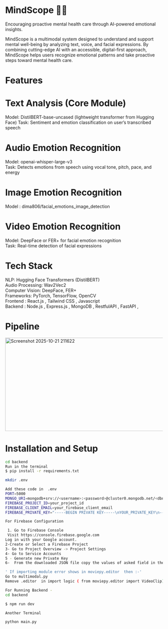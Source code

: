 # MindScope 🧠✨

Encouraging proactive mental health care through AI-powered emotional insights.

MindScope is a multimodal system designed to understand and support mental well-being by analyzing text, voice, and facial expressions. By combining cutting-edge AI with an accessible, digital-first approach, MindScope helps users recognize emotional patterns and take proactive steps toward mental health care.

# Features

# Text Analysis (Core Module)

Model: DistilBERT-base-uncased (lightweight transformer from Hugging Face)
Task: Sentiment and emotion classification on user’s transcribed speech

# Audio Emotion Recognition 

Model: openai-whisper-large-v3 <br>
Task: Detects emotions from speech using vocal tone, pitch, pace, and energy

# Image Emotion Recognition

Model : dima806/facial_emotions_image_detection

# Video Emotion Recognition 


Model: DeepFace or FER+ for facial emotion recognition <br>
Task: Real-time detection of facial expressions <br>

# Tech Stack

NLP: Hugging Face Transformers (DistilBERT) <br>
Audio Processing: Wav2Vec2 <br>
Computer Vision: DeepFace, FER+ <br>
Frameworks: PyTorch, TensorFlow, OpenCV <br>
Frontend : React.js , Tailwind CSS , Javascript <br>
Backend : Node.js , Express.js , MongoDB , RestfulAPI , FastAPI , 

# Pipeline <br>
<img width="518" height="299" alt="Screenshot 2025-10-21 211622" src="https://github.com/user-attachments/assets/67b2c090-8d0b-40b9-ab39-5d9943ef9cd5" />

# Installation and Setup 
```bash
cd backend
Run in the terminal
$ pip install -r requirements.txt

mkdir .env

Add these code in  .env
PORT=5000                   
MONGO_URI=mongodb+srv://<username>:<password>@cluster0.mongodb.net/<dbname>
FIREBASE_PROJECT_ID=your_project_id
FIREBASE_CLIENT_EMAIL=your_firebase_client_email
FIREBASE_PRIVATE_KEY="-----BEGIN PRIVATE KEY-----\nYOUR_PRIVATE_KEY\n-----END PRIVATE KEY-----\n"

For Firebase Configuration

 1. Go to Firebase Console
 Visit https://console.firebase.google.com
Log in with your Google account.
2-Create or Select a Firebase Project
3- Go to Project Overview -> Project Settings
4- Go to Service Accounts
5 - Generate new Private Key
6-  From the downloaded JSON file copy the values of asked field in the env and paste there respectively

' If importing module error shows in moviepy.editor  then :-'
Go to multimodal.py
Remove .editor  in import logic ( from moviepy.editor import VideoClip)

For Running Backend -
cd backend

$ npm run dev

Another Terminal

python main.py 










